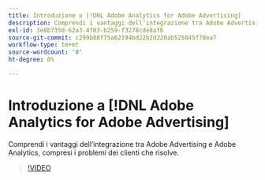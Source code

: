 ```yaml
---
title: Introduzione a [!DNL Adobe Analytics for Adobe Advertising]
description: Comprendi i vantaggi dell’integrazione tra Adobe Advertising e Adobe Analytics, compresi i problemi dei clienti che risolve.
exl-id: 3e8b735d-62a3-4f03-b259-f3278cde8afb
source-git-commit: c299b88f75a62194bd22b2d220ab525045f78ea7
workflow-type: tm+mt
source-wordcount: '0'
ht-degree: 0%

---
```


# Introduzione a [!DNL Adobe Analytics for Adobe Advertising]

Comprendi i vantaggi dell’integrazione tra Adobe Advertising e Adobe Analytics, compresi i problemi dei clienti che risolve.

>[!VIDEO](https://video.tv.adobe.com/v/33491)
